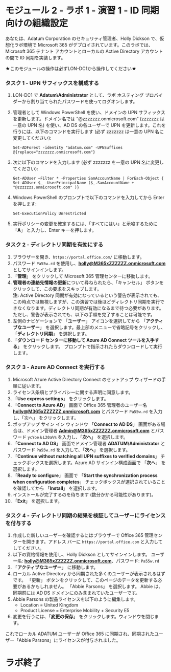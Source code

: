 # モジュール 2 - ラボ 1 - 演習 1 - ID 同期向けの組織設定 

あなたは、Adatum Corporation のセキュリティ管理者、Holly Dickson で、仮想化ラボ環境で Microsoft 365 がデプロイされています。このラボでは、Microsoft 365 テナント アカウントとローカルの Active Directory アカウントの間で ID 同期を実装します。

★このモジュールの操作は必ずLON-DC1から操作してください★

### タスク 1 - UPN サフィックスを構成する

1.	LON-DC1 で **Adatum\Administrator** として、ラボ ホスティング プロバイダーから割り当てられたパスワードを使ってログオンします。
2.	管理者として Windows PowerShell を使い、ドメインの UPN サフィックスを更新します。ドメイン名では “@zzzzzzz.onmicrosoft.com”  (zzzzzzz は一意の UPN 名) を使い、AD DS の各ユーザーで UPN を更新します。これを行うには、以下のコマンドを実行します (必ず zzzzzzz は一意の UPN 名に変更してください):

    	Set-ADForest -identity "adatum.com" -UPNSuffixes @{replace="zzzzzzz.onmicrosoft.com"}  
3.	次に以下のコマンドを入力します (必ず zzzzzzz を一意の UPN 名に変更してください): 

		Get-ADUser –Filter * -Properties SamAccountName | ForEach-Object { Set-ADUser $_ -UserPrincipalName ($_.SamAccountName + "@zzzzzzz.onmicrosoft.com" )}
4.	Windows PowerShell のプロンプトで以下のコマンドを入力してから Enter を押します:

		Set-ExecutionPolicy Unrestricted  
5.	実行ポリシーの変更を確定するには、「すべてにはい」と示唆するために 「**A**」 と入力し、Enter キーを押します。
 
### タスク 2 - ディレクトリ同期を有効にする

1.	ブラウザーを開き、`https://portal.office.com/` に移動します。   
2.	パスワード `Pa55w.rd` を使用し、**holly@M365xZZZZZZ.onmicrosoft.com** としてサインインします。    
3.	「**管理**」 をクリックして Microsoft 365 管理センターに移動します。
4.	**管理者の連絡先情報の更新**について尋ねられたら、「キャンセル」 ボタンをクリックして、この要求をスキップします。  
	**注:** Active Directory 同期が有効になっているという警告が表示されても、この時点では無視しますが、この演習では後ほどディレクトリ同期を実行できなくなります。ディレクトリ同期が有効になるまで待つ必要があります。ただし、警告が表示されても、以下の手順を完了することは可能です。  
5.	左側のナビゲーションで 「**ユーザー**」 アイコンを選択してから 「**アクティブなユーザー**」 を選択します。最上部のメニューで省略記号をクリックし、「**ディレクトリ同期**」 を選択します。   
6.	「**ダウンロード センターに移動して Azure AD Connect ツールを入手する**」 をクリックします。   プロンプトで指示されたらダウンロードして実行します。
    
### タスク 3 - Azure AD Connect を実行する

1.	Microsoft Azure Active Directory Connect のセットアップ ウィザードの手順に従います。 
2.	ライセンス条項とプライバシーに関する声明に同意します。
3.	「**Use express settings**」 をクリックします。   
4.	「**Connect to Azure AD**」 画面で Office 365 管理者のユーザー名 
**holly@M365xZZZZZZ.onmicrosoft.com** とパスワード `Pa55w.rd` を入力し、「次へ」 をクリックします。   
5.	ポップアップ サイン イン ウィンドウ 「**Connect to AD DS**」 画面がある場合は、ドメイン管理者 **Admin@M365xZZZZZZ.onmicrosoft.com** とパスワード `ycYoe＆L20a%%` を入力し、「**次へ**」 を選択します。   
6.	「**Connect to AD DS**」 画面でドメイン管理者 **ADATUM\Administrator** とパスワード `Pa55w.rd` を入力して、「**次へ**」 を選択します。
7.	「**Continue without matching all UPN suffixes to verified domains**」 チェックボックスを選択します。Azure AD サインイン構成画面で 「**次へ**」 を選択します。   
8.	「**Ready to configure**」 画面で 「**Start the synchronization process when configuration completes**」 チェックボックスが選択されていることを確認してから 「**Install**」 を選択します。   
9.	インストールが完了するのを待ちます (数分かかる可能性があります)。   
10.	「**Exit**」 を選択します。   

### タスク 4 - ディレクトリ同期の結果を検証してユーザーにライセンスを付与する 

1.	作成した新しいユーザーを確認するにはブラウザーで Office 365 管理センターを開きます。アドレス バーに `https://portal.office.com` と入力してしてください。  
2.	以下の資格情報を使用し、Holly Dickson としてサインインします。  ユーザー名: **holly@M365xZZZZZZ.onmicrosoft.com**、パスワード: `Pa55w.rd`  
3.	「**アクティブなユーザー**」 に移動します。  
4.	ローカル Active Directory から同期された多くのユーザーが表示されるはずです。  「更新」 ボタンをクリックして、このページのデータを更新する必要があるかもしれません。  「Abbie Parsons」 を選択します。  Abbie は、同期前には AD DS ドメインにのみ含まれていたユーザーです。 
5.	Abbie Parsons の製品ライセンスを以下のように編集します。 
	- Location = United Kingdom
	- Product License = Enterprise Mobility + Security E5
6.	変更を行うには、「**変更の保存**」 をクリックします。ウィンドウを閉じます。

これでローカル ADATUM ユーザーが Office 365 に同期され、同期されたユーザー「Abbie Parsons」にライセンスが付与されました。

# ラボ終了  

 
